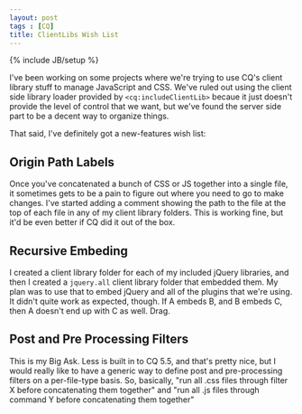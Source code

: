 ```yaml
---
layout: post
tags : [CQ]
title: ClientLibs Wish List
---
```

{% include JB/setup %}

I've been working on some projects where we're trying to use CQ's client library stuff to manage JavaScript and CSS. We've ruled out using the client side library loader provided by `<cq:includeClientLib>` becaue it just doesn't provide the level of control that we want, but we've found the server side part to be a decent way to organize things. 

That said, I've definitely got a new-features wish list:


## Origin Path Labels 

Once you've concatenated a bunch of CSS or JS together into a single file, it sometimes gets to be a pain to figure out where you need to go to make changes.  I've started adding a comment showing the path to the file at the top of each file in any of my client library folders. This is working fine, but it'd be even better if CQ did it out of the box. 


## Recursive Embeding 

I created a client library folder for each of my included jQuery libraries, and then I created a `jquery.all` client library folder that embedded them. My plan was to use that to embed jQuery and all of the plugins that we're using. It didn't quite work as expected, though. If A embeds B, and B embeds C, then A doesn't end up with C as well. Drag.  


## Post and Pre Processing Filters 

This is my Big Ask. Less is built in to CQ 5.5, and that's pretty nice, but I would really like to have a generic way to define post and pre-processing filters on a per-file-type basis. So, basically, "run all .css files through filter X before concatenating them together" and "run all .js files through command Y before concatenating them together"







 
